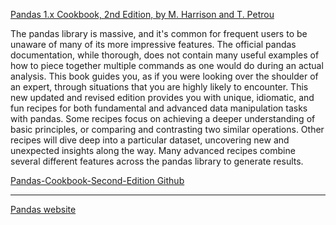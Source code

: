 [Pandas 1.x Cookbook, 2nd Edition, by M. Harrison and T. Petrou](https://www.packtpub.com/product/pandas-1x-cookbook-second-edition/9781839213106)

The pandas library is massive, and it's common for frequent users to be unaware of many of its more impressive features. The official pandas documentation, while thorough, does not contain many useful examples of how to piece together multiple commands as one would do during an actual analysis. This book guides you, as if you were looking over the shoulder of an expert, through situations that you are highly likely to encounter. This new updated and revised edition provides you with unique, idiomatic, and fun recipes for both fundamental and advanced data manipulation tasks with pandas. Some recipes focus on achieving a deeper understanding of basic principles, or comparing and contrasting two similar operations. Other recipes will dive deep into a particular dataset, uncovering new and unexpected insights along the way. Many advanced recipes combine several different features across the pandas library to generate results.

[Pandas-Cookbook-Second-Edition Github](https://github.com/PacktPublishing/Pandas-Cookbook-Second-Edition)

- - - -

[Pandas website](https://pandas.pydata.org)
